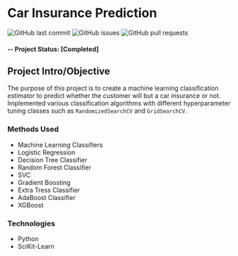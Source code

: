 # Car Insurance Prediction
<!-- Add buttons here -->

<!-- ![GitHub release (latest by date including pre-releases)](https://img.shields.io/github/v/release/ibrahimvid/car_insurance_prediction?include_prereleases) -->
![GitHub last commit](https://img.shields.io/github/last-commit/ibrahimvid/car_insurance_prediction)
![GitHub issues](https://img.shields.io/github/issues-raw/ibrahimvid/car_insurance_prediction)
![GitHub pull requests](https://img.shields.io/github/issues-pr/ibrahimvid/car_insurance_prediction)
<!-- ![GitHub](https://img.shields.io/github/license/ibrahimvid/car_insurance_prediction) -->

<!-- Describe the project in brief -->

#### -- Project Status: [Completed]

## Project Intro/Objective
The purpose of this project is to create a machine learning classification estimator to predict whether the customer will but a car insurance or not. Implemented various classification algorithms with different hyperparameter tuning classes such as `RandomizedSearchCV` and `GridSearchCV`. 

### Methods Used
* Machine Learning Classifiers
* Logistic Regression
* Decision Tree Classifier
* Random Forest Classifier
* SVC
* Gradient Boosting
* Extra Tress Classifier
* AdaBoost Classifier
* XGBoost

### Technologies
* Python
* SciKit-Learn
